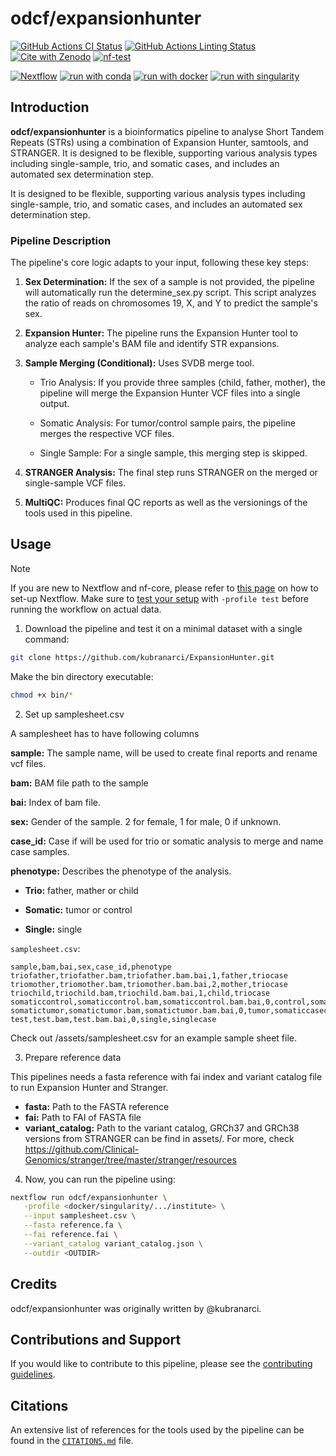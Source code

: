 # odcf/expansionhunter

[![GitHub Actions CI Status](https://github.com/odcf/expansionhunter/actions/workflows/nf-test.yml/badge.svg)](https://github.com/odcf/expansionhunter/actions/workflows/nf-test.yml)
[![GitHub Actions Linting Status](https://github.com/odcf/expansionhunter/actions/workflows/linting.yml/badge.svg)](https://github.com/odcf/expansionhunter/actions/workflows/linting.yml)[![Cite with Zenodo](http://img.shields.io/badge/DOI-10.5281/zenodo.XXXXXXX-1073c8?labelColor=000000)](https://doi.org/10.5281/zenodo.XXXXXXX)
[![nf-test](https://img.shields.io/badge/unit_tests-nf--test-337ab7.svg)](https://www.nf-test.com)

[![Nextflow](https://img.shields.io/badge/version-%E2%89%A524.10.5-green?style=flat&logo=nextflow&logoColor=white&color=%230DC09D&link=https%3A%2F%2Fnextflow.io)](https://www.nextflow.io/)
[![run with conda](http://img.shields.io/badge/run%20with-conda-3EB049?labelColor=000000&logo=anaconda)](https://docs.conda.io/en/latest/)
[![run with docker](https://img.shields.io/badge/run%20with-docker-0db7ed?labelColor=000000&logo=docker)](https://www.docker.com/)
[![run with singularity](https://img.shields.io/badge/run%20with-singularity-1d355c.svg?labelColor=000000)](https://sylabs.io/docs/)

## Introduction

**odcf/expansionhunter** is a bioinformatics pipeline to analyse Short Tandem Repeats (STRs) using a combination of Expansion Hunter, samtools, and STRANGER. It is designed to be flexible, supporting various analysis types including single-sample, trio, and somatic cases, and includes an automated sex determination step.

It is designed to be flexible, supporting various analysis types including single-sample, trio, and somatic cases, and includes an automated sex determination step.


### Pipeline Description

The pipeline's core logic adapts to your input, following these key steps:

1. **Sex Determination:** If the sex of a sample is not provided, the pipeline will automatically run the determine_sex.py script. This script analyzes the ratio of reads on chromosomes 19, X, and Y to predict the sample's sex.

2. **Expansion Hunter:** The pipeline runs the Expansion Hunter tool to analyze each sample's BAM file and identify STR expansions.

3. **Sample Merging (Conditional):** Uses SVDB merge tool. 

   - Trio Analysis: If you provide three samples (child, father, mother), the pipeline will merge the Expansion Hunter VCF files into a single output.

   - Somatic Analysis: For tumor/control sample pairs, the pipeline merges the respective VCF files.
   
   - Single Sample: For a single sample, this merging step is skipped.

4. **STRANGER Analysis:** The final step runs STRANGER on the merged or single-sample VCF files.

5. **MultiQC:** Produces final QC reports as well as the versionings of the tools used in this pipeline. 

## Usage

> [!NOTE]
> If you are new to Nextflow and nf-core, please refer to [this page](https://nf-co.re/docs/usage/installation) on how to set-up Nextflow. Make sure to [test your setup](https://nf-co.re/docs/usage/introduction#how-to-run-a-pipeline) with `-profile test` before running the workflow on actual data.

1. Download the pipeline and test it on a minimal dataset with a single command:

```bash
git clone https://github.com/kubranarci/ExpansionHunter.git
```

Make the bin directory executable:

```bash
chmod +x bin/*
```

2. Set up samplesheet.csv

A samplesheet has to have following columns

**sample:** The sample name, will be used to create final reports and rename vcf files. 

**bam:** BAM file path to the sample

**bai:** Index of bam file. 

**sex:** Gender of the sample. 2 for female, 1 for male, 0 if unknown.

**case_id:** Case if will be used for trio or somatic analysis to merge and name case samples. 

**phenotype:** Describes the phenotype of the analysis. 

   - **Trio:** father, mather or child

   - **Somatic:** tumor or control

   - **Single:** single


`samplesheet.csv`:

```csv
sample,bam,bai,sex,case_id,phenotype
triofather,triofather.bam,triofather.bam.bai,1,father,triocase
triomother,triomother.bam,triomother.bam.bai,2,mother,triocase
triochild,triochild.bam,triochild.bam.bai,1,child,triocase
somaticcontrol,somaticcontrol.bam,somaticcontrol.bam.bai,0,control,somaticcase
somatictumor,somatictumor.bam,somatictumor.bam.bai,0,tumor,somaticcasecase
test,test.bam,test.bam.bai,0,single,singlecase
```

Check out /assets/samplesheet.csv for an example sample sheet file. 

3. Prepare reference data

This pipelines needs a fasta reference with fai index and variant catalog file to run Expansion Hunter and Stranger.

- **fasta:** Path to the FASTA reference
- **fai:** Path to FAI of FASTA file
- **variant_catalog:** Path to the variant catalog, GRCh37 and GRCh38 versions from STRANGER can be find in assets/. For more, check https://github.com/Clinical-Genomics/stranger/tree/master/stranger/resources 

4. Now, you can run the pipeline using:


```bash
nextflow run odcf/expansionhunter \
   -profile <docker/singularity/.../institute> \
   --input samplesheet.csv \
   --fasta reference.fa \
   --fai reference.fai \
   --variant_catalog variant_catalog.json \
   --outdir <OUTDIR>
```

## Credits

odcf/expansionhunter was originally written by @kubranarci.

## Contributions and Support

If you would like to contribute to this pipeline, please see the [contributing guidelines](.github/CONTRIBUTING.md).

## Citations

An extensive list of references for the tools used by the pipeline can be found in the [`CITATIONS.md`](CITATIONS.md) file.
